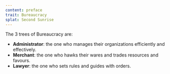 ```yaml
---
content: preface
trait: Bureaucracy
splat: Second Sunrise
---
```


The 3 trees of Bureaucracy are:

* **Administrator**: the one who manages their organizations efficiently and effectively.
* **Merchant**: the one who hawks their wares and trades resources and favours.
* **Lawyer**: the one who sets rules and guides with orders.
